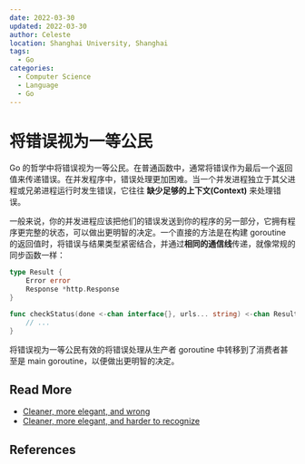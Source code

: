 ```yaml
---
date: 2022-03-30
updated: 2022-03-30
author: Celeste
location: Shanghai University, Shanghai
tags:
  - Go
categories:
  - Computer Science
  - Language
  - Go
---
```


# 将错误视为一等公民

Go 的哲学中将错误视为一等公民。在普通函数中，通常将错误作为最后一个返回值来传递错误。在并发程序中，错误处理更加困难。当一个并发进程独立于其父进程或兄弟进程运行时发生错误，它往往 **缺少足够的上下文(Context)** 来处理错误。

一般来说，你的并发进程应该把他们的错误发送到你的程序的另一部分，它拥有程序更完整的状态，可以做出更明智的决定。一个直接的方法是在构建 goroutine 的返回值时，将错误与结果类型紧密结合，并通过**相同的通信线**传递，就像常规的同步函数一样：

```go
type Result {
    Error error
    Response *http.Response
}

func checkStatus(done <-chan interface{}, urls... string) <-chan Result {
    // ...
}
```

将错误视为一等公民有效的将错误处理从生产者 goroutine 中转移到了消费者甚至是 main goroutine，以便做出更明智的决定。

## Read More

- [Cleaner, more elegant, and wrong](https://devblogs.microsoft.com/oldnewthing/20040422-00/?p=39683)
- [Cleaner, more elegant, and harder to recognize](https://devblogs.microsoft.com/oldnewthing/20050114-00/?p=36693)

## References
